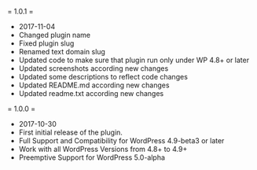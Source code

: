 = 1.0.1 =
* 2017-11-04
 * Changed plugin name
 * Fixed plugin slug
 * Renamed text domain slug
 * Updated code to make sure that plugin run only under WP 4.8+ or later
 * Updated screenshots according new changes
 * Updated some descriptions to reflect code changes
 * Updated README.md according new changes
 * Updated readme.txt according new changes

= 1.0.0 =
* 2017-10-30
 * First initial release of the plugin.
 * Full Support and Compatibility for WordPress 4.9-beta3 or later
 * Work with all WordPress Versions from 4.8+ to 4.9+
* Preemptive Support for WordPress 5.0-alpha
